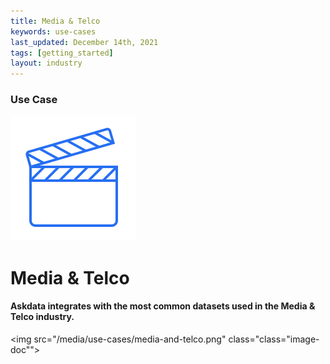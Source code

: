 ```yaml
---
title: Media & Telco
keywords: use-cases
last_updated: December 14th, 2021
tags: [getting_started]
layout: industry
---
```


### Use Case

<p class="text-center"><img src="/media/use-cases/icons/industry-media-and-telco.svg"></p>

<h1 class="text-center">Media & Telco</h1>

<h4 class="text-center">Askdata integrates with the most common datasets used in the Media & Telco industry.</h4>

<img src="/media/use-cases/media-and-telco.png" class="class="image-doc"">
